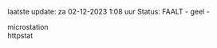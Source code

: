 laatste update: 
za 02-12-2023  1:08   uur 
Status: FAALT - geel - 
<div class="service Y">microstation</div><div class="service G">httpstat</div>